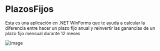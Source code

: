 # PlazosFijos
Esta es una aplicación en .NET WinForms que te ayuda a calcular la diferencia entre hacer un plazo fijo anual y reinvertir las ganancias de un plazo fijo mensual durante 12 meses

![image](https://user-images.githubusercontent.com/68974046/159796022-a6a2a298-7f27-490c-9f51-02547bae0790.png)
